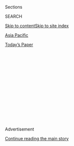 <div id="app">

<div>

<div>

<div>

<div class="NYTAppHideMasthead css-1q2w90k e1suatyy0">

<div class="section css-ui9rw0 e1suatyy2">

<div class="css-eph4ug er09x8g0">

<div class="css-6n7j50">

</div>

<span class="css-1dv1kvn">Sections</span>

<div class="css-10488qs">

<span class="css-1dv1kvn">SEARCH</span>

</div>

[Skip to content](#site-content)[Skip to site index](#site-index)

</div>

<div id="masthead-section-label" class="css-1wr3we4 eaxe0e00">

[Asia
Pacific](https://www.nytimes.com/section/world/asia)

</div>

<div class="css-10698na e1huz5gh0">

</div>

</div>

<div id="masthead-bar-one" class="section hasLinks css-15hmgas e1csuq9d3">

<div class="css-uqyvli e1csuq9d0">

</div>

<div class="css-1uqjmks e1csuq9d1">

</div>

<div class="css-9e9ivx">

[](https://myaccount.nytimes.com/auth/login?response_type=cookie&client_id=vi)

</div>

<div class="css-1bvtpon e1csuq9d2">

[Today’s
Paper](https://www.nytimes.com/section/todayspaper)

</div>

</div>

</div>

</div>

<div data-aria-hidden="false">

<div id="site-content" data-role="main">

<div>

<div class="css-1aor85t" style="opacity:0.000000001;z-index:-1;visibility:hidden">

<div class="css-1hqnpie">

<div class="css-epjblv">

<span class="css-17xtcya">[Asia
Pacific](/section/world/asia)</span><span class="css-x15j1o">|</span><span class="css-fwqvlz">South
Koreans Rally in Largest Protest in Decades to Demand President’s
Ouster</span>

</div>

<div class="css-k008qs">

<div class="css-1iwv8en">

<span class="css-18z7m18"></span>

<div>

</div>

</div>

<span class="css-1n6z4y">https://nyti.ms/2escXTd</span>

<div class="css-1705lsu">

<div class="css-4xjgmj">

<div class="css-4skfbu" data-role="toolbar" data-aria-label="Social Media Share buttons, Save button, and Comments Panel with current comment count" data-testid="share-tools">

  - 
  - 
  - 
  - 
    
    <div class="css-6n7j50">
    
    </div>

  - 

</div>

</div>

</div>

</div>

</div>

</div>

<div class="css-13pd83m">

</div>

<div id="top-wrapper" class="css-1sy8kpn">

<div id="top-slug" class="css-l9onyx">

Advertisement

</div>

[Continue reading the main
story](#after-top)

<div class="ad top-wrapper" style="text-align:center;height:100%;display:block;min-height:250px">

<div id="top" class="place-ad" data-position="top" data-size-key="top">

</div>

</div>

<div id="after-top">

</div>

</div>

<div id="sponsor-wrapper" class="css-1hyfx7x">

<div id="sponsor-slug" class="css-19vbshk">

Supported by

</div>

[Continue reading the main
story](#after-sponsor)

<div id="sponsor" class="ad sponsor-wrapper" style="text-align:center;height:100%;display:block">

</div>

<div id="after-sponsor">

</div>

</div>

<div class="css-1vkm6nb ehdk2mb0">

# South Koreans Rally in Largest Protest in Decades to Demand President’s Ouster

</div>

![<span class="css-16f3y1r e13ogyst0">One of the largest anti-government
protest in decades swept through Seoul on Saturday to demand the
resignation of President Park Geun-hye amid an administrative
scandal.</span><span class="css-cch8ym"><span class="css-1dv1kvn">Credit</span><span class="css-cnj6d5 e1z0qqy90" itemprop="copyrightHolder"><span class="css-1ly73wi e1tej78p0">Credit...</span><span>Pool
photo by Yonhap
News</span></span></span>](https://static01.nyt.com/images/2016/11/13/world/KOREA/KOREA-videoSixteenByNineJumbo1600.jpg)

<div class="css-xt80pu e12qa4dv0">

<div class="css-18e8msd">

<div class="css-vp77d3 epjyd6m0">

<div class="css-1baulvz">

By [<span class="css-1baulvz last-byline" itemprop="name">Choe
Sang-Hun</span>](http://www.nytimes.com/by/choe-sang-hun)

</div>

</div>

  - Nov. 12,
    2016

  - 
    
    <div class="css-4xjgmj">
    
    <div class="css-d8bdto" data-role="toolbar" data-aria-label="Social Media Share buttons, Save button, and Comments Panel with current comment count" data-testid="share-tools">
    
      - 
      - 
      - 
      - 
        
        <div class="css-6n7j50">
        
        </div>
    
      - 
    
    </div>
    
    </div>

</div>

</div>

<div class="section meteredContent css-1r7ky0e" name="articleBody" itemprop="articleBody">

<div class="css-1fanzo5 StoryBodyCompanionColumn">

<div class="css-53u6y8">

SEOUL, South Korea — In one of the largest anti-government protests in
recent decades, hundreds of thousands of South Koreans filled central
Seoul on Saturday to demand the resignation of President Park Geun-hye,
whose administration has been paralyzed by a scandal involving [an
unofficial presidential
adviser](http://www.nytimes.com/2016/11/12/world/asia/south-korea-park-geun-hye.html).

“You are surrounded\! Park Geun-hye, come out and surrender\!”
protesters chanted, their voices reverberating through the center of the
capital.

The main boulevard that faces the presidential offices and residence,
known as the Blue House, shimmered with light from candles held by the
protesters. Police buses formed a barricade to block protesters from
getting too close to the presidential compound.

Outrage at Ms. Park has grown in recent weeks over allegations that she
let a [private
adviser](http://www.nytimes.com/2016/11/06/world/asia/south-koreans-ashamed-over-les-secretive-adviser.html)
manipulate her and extort large sums from Korean companies.

</div>

</div>

<div class="css-1fanzo5 StoryBodyCompanionColumn">

<div class="css-53u6y8">

Protesters have rallied in downtown Seoul over the past three weekends,
and their numbers have continued to grow. Ms. Park has delivered
[repeated
apologies](http://www.nytimes.com/2016/11/04/world/asia/south-korea-park-geun-hye-investigation.html)
for the scandal and offered to share power with a prime minister to be
[appointed by the opposition-dominated
Parliament](http://www.nytimes.com/2016/11/08/world/asia/south-korea-park-choi-scandal-parliament.html),
but her efforts to stem the crisis have failed.

The police estimated the crowd on Saturday at 260,000, while organizers
said as many as one million people had turned out.

By either estimate, the rally rivaled the huge demonstrations in 1987
that forced the government, then controlled by the military, to hold a
free presidential election. Those protests were pivotal in a long
struggle to end the military dictatorship started by Ms. Park’s father,
Park Chung-hee, in the 1960s.

Ms. Park has become the least popular South Korean leader since the late
1980s, according to recent polls.

</div>

</div>

<div class="css-1fanzo5 StoryBodyCompanionColumn">

<div class="css-53u6y8">

Her secretive adviser, Choi Soon-sil, has been arrested on charges of
leveraging her ties to the president to bully businesses into donating
$69 million to two foundations she controlled. Ms. Choi is [a daughter
of a cult
leader](http://www.nytimes.com/2016/11/06/world/asia/south-koreans-ashamed-over-les-secretive-adviser.html)
who became Ms. Park’s mentor in the 1970s, when Ms. Park’s father was
still in power.

Two former aides to Ms. Park have been charged with helping Ms. Choi
meddle in state affairs from behind the scenes. Ms. Park has admitted
only that she let Ms. Choi, who has no background in government or
policy matters, edit her speeches. But she has apologized for the
scandal, promised to sever ties with Ms. Choi and agreed to be
questioned by prosecutors.

On Saturday, train and bus stations in provincial cities reported that
tickets to Seoul had been sold out, and people struggled to find
transportation to the capital.

Many protesters brought their children, and some mothers were pushing
baby carriages. Some marched alongside a mock hearse meant to symbolize
the death of Ms. Park’s government. Teenagers in school uniforms marched
holding signs that said, “Park Geun-hye, step down\!”

Protesters also used Saturday’s rally to voice their anger at Ms. Park’s
unpopular policies, including her decision to [replace privately
published history
textbooks](http://www.nytimes.com/2015/10/13/world/asia/south-korea-to-issue-state-history-textbooks-rejecting-private-publishers.html)
with uniform government-issued texts by next year.

Many also criticized the agreement that Ms. Park’s government struck
with Japan on the issue of the so-called [comfort
women](http://www.nytimes.com/2015/12/29/world/asia/comfort-women-south-korea-japan.html),
Korean sex slaves who were forced to work in brothels for Japanese
soldiers during World War II.

The main opposition party has yet to call for Ms. Park’s resignation,
although its leaders joined the rally on Saturday. The party wants to
reduce her role to that of a figurehead, demanding that she distance
herself from key policy decisions.

Ms. Park’s five-year term ends in early 2018. Since 1948, South Koreans
have seen three governments ousted before the end of their terms. The
country’s first president, Syngman Rhee, fled into exile in Hawaii amid
a popular uprising in 1960. The succeeding government was overthrown by
Mr. Park’s father, who seized power in a military coup in 1961. His rule
ended when he was assassinated in 1979.

</div>

</div>

</div>

<div>

</div>

<div>

</div>

<div>

</div>

<div>

<div id="bottom-wrapper" class="css-1ede5it">

<div id="bottom-slug" class="css-l9onyx">

Advertisement

</div>

[Continue reading the main
story](#after-bottom)

<div id="bottom" class="ad bottom-wrapper" style="text-align:center;height:100%;display:block;min-height:90px">

</div>

<div id="after-bottom">

</div>

</div>

</div>

</div>

</div>

## Site Index

<div>

</div>

## Site Information Navigation

  - [© <span>2020</span> <span>The New York Times
    Company</span>](https://help.nytimes.com/hc/en-us/articles/115014792127-Copyright-notice)

<!-- end list -->

  - [NYTCo](https://www.nytco.com/)
  - [Contact
    Us](https://help.nytimes.com/hc/en-us/articles/115015385887-Contact-Us)
  - [Work with us](https://www.nytco.com/careers/)
  - [Advertise](https://nytmediakit.com/)
  - [T Brand Studio](http://www.tbrandstudio.com/)
  - [Your Ad
    Choices](https://www.nytimes.com/privacy/cookie-policy#how-do-i-manage-trackers)
  - [Privacy](https://www.nytimes.com/privacy)
  - [Terms of
    Service](https://help.nytimes.com/hc/en-us/articles/115014893428-Terms-of-service)
  - [Terms of
    Sale](https://help.nytimes.com/hc/en-us/articles/115014893968-Terms-of-sale)
  - [Site
    Map](https://spiderbites.nytimes.com)
  - [Help](https://help.nytimes.com/hc/en-us)
  - [Subscriptions](https://www.nytimes.com/subscription?campaignId=37WXW)

</div>

</div>

</div>

</div>
